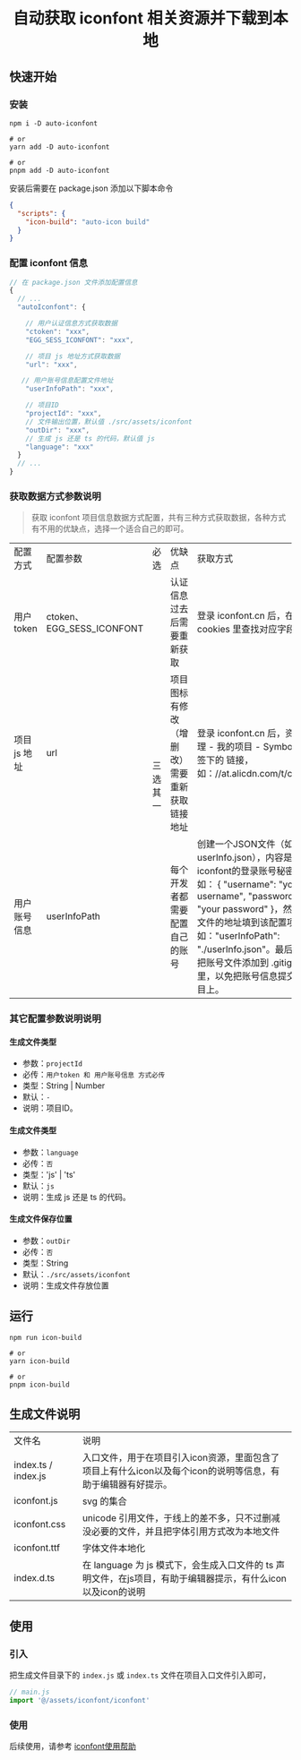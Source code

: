 <div align="center">

# 自动获取 iconfont 相关资源并下载到本地

</div>

## 快速开始

### 安装

```shell
npm i -D auto-iconfont

# or
yarn add -D auto-iconfont

# or
pnpm add -D auto-iconfont
```

安装后需要在 package.json 添加以下脚本命令

```json
{
  "scripts": {
    "icon-build": "auto-icon build"
  }
}
```

### 配置 iconfont 信息

```javascript
// 在 package.json 文件添加配置信息
{
  // ...
  "autoIconfont": {

    // 用户认证信息方式获取数据
    "ctoken": "xxx",
    "EGG_SESS_ICONFONT": "xxx",

    // 项目 js 地址方式获取数据
    "url": "xxx",

   // 用户账号信息配置文件地址
    "userInfoPath": "xxx",

    // 项目ID
    "projectId": "xxx",
    // 文件输出位置，默认值 ./src/assets/iconfont
    "outDir": "xxx",
    // 生成 js 还是 ts 的代码，默认值 js
    "language": "xxx"
  }
  // ...
}
```

### 获取数据方式参数说明

> 获取 iconfont 项目信息数据方式配置，共有三种方式获取数据，各种方式有不用的优缺点，选择一个适合自己的即可。

<table>
  <tbody>
    <tr>
      <td data-col="0">配置方式</td>
      <td data-col="1">配置参数</td>
      <td data-col="2">必选</td>
      <td data-col="3">优缺点</td>
      <td data-col="4">获取方式</td>
    </tr>
    <tr>
      <td data-col="0">用户token</td>
      <td data-col="1">ctoken、EGG_SESS_ICONFONT</td>
      <td rowspan="3" data-col="2" style="vertical-align: middle">三选其一</td>
      <td data-col="3">认证信息过去后需要重新获取</td>
      <td data-col="4">登录 iconfont.cn 后，在 cookies 里查找对应字段</td>
    </tr>
    <tr>
      <td data-col="0">项目 js 地址</td>
      <td data-col="1">url</td>
      <td data-col="3">
        项目图标有修改（增删改）需要重新获取链接地址
      </td>
      <td data-col="4">
        登录 iconfont.cn 后，资源管理 - 我的项目 - Symbol 页签下的
        链接，如：//at.alicdn.com/t/c/xx.js
      </td>
    </tr>
    <tr>
      <td data-col="0">用户账号信息</td>
      <td data-col="1">userInfoPath</td>
      <td data-col="3">每个开发者都需要配置自己的账号</td>
      <td data-col="4">创建一个JSON文件（如：userInfo.json），内容是iconfont的登录账号秘密，如： { "username": "your username", "password": "your password" }，然后把文件的地址填到该配置项里，如："userInfoPath": "./userInfo.json"。最后可以把账号文件添加到 .gitignore 里，以免把账号信息提交到项目上。</td>
    </tr>
  </tbody>
</table>

### 其它配置参数说明说明

#### 生成文件类型

- 参数：`projectId`
- 必传：`用户token 和 用户账号信息 方式必传`
- 类型：String | Number
- 默认：`-`
- 说明：项目ID。

#### 生成文件类型

- 参数：`language`
- 必传：`否`
- 类型：'js' | 'ts'
- 默认：`js`
- 说明：生成 js 还是 ts 的代码。

#### 生成文件保存位置

- 参数：`outDir`
- 必传：`否`
- 类型：String
- 默认：`./src/assets/iconfont`
- 说明：生成文件存放位置

## 运行

```shell
npm run icon-build

# or
yarn icon-build

# or
pnpm icon-build
```

## 生成文件说明
<table>
  <tbody>
    <tr>
      <td>文件名</td>
      <td>说明</td>
    </tr>
    <tr>
      <td>index.ts / index.js</td>
      <td>入口文件，用于在项目引入icon资源，里面包含了项目上有什么icon以及每个icon的说明等信息，有助于编辑器有好提示。</td>
    </tr>
    <tr>
      <td>iconfont.js</td>
      <td>svg 的集合</td>
    </tr>
    <tr>
      <td>iconfont.css</td>
      <td>unicode 引用文件，于线上的差不多，只不过删减没必要的文件，并且把字体引用方式改为本地文件</td>
    </tr>
    <tr>
      <td>iconfont.ttf</td>
      <td>字体文件本地化</td>
    </tr>
    <tr>
      <td>index.d.ts</td>
      <td>在 language 为 js 模式下，会生成入口文件的 ts 声明文件，在js项目，有助于编辑器提示，有什么icon以及icon的说明</td>
    </tr>
  </tbody>
</table>

## 使用
### 引入
把生成文件目录下的 `index.js` 或 `index.ts` 文件在项目入口文件引入即可，
```js
// main.js
import '@/assets/iconfont/iconfont'
```

### 使用
后续使用，请参考 [iconfont使用帮助](https://www.iconfont.cn/help/detail?helptype=code)
